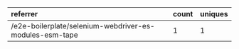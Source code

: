 | referrer                                                | count | uniques |
| :------------------------------------------------------ | :---- | :------ |
| /e2e-boilerplate/selenium-webdriver-es-modules-esm-tape | 1     | 1       |
